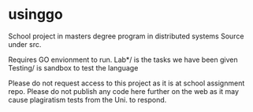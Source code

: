 usinggo
=======

School project in masters degree program in distributed systems
Source under src.

Requires GO envionment to run.
Lab*/ is the tasks we have been given
Testing/ is sandbox to test the language

Please do not request access to this project as it is at school assignment repo.
Please do not publish any code here further on the web as it may cause plagiratism tests from the Uni. to respond.

